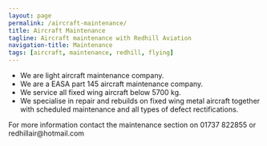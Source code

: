 ```yaml
---
layout: page
permalink: /aircraft-maintenance/
title: Aircraft Maintenance
tagline: Aircraft maintenance with Redhill Aviation
navigation-title: Maintenance
tags: [aircraft, maintenance, redhill, flying]
---
```


<div>
<ul>
<li>We are light aircraft maintenance company.</li>
<li>We are a EASA part 145 aircraft maintenance company.</li>
<li>We service all fixed wing aircraft below 5700 kg.</li>
<li>We specialise in repair and rebuilds on fixed wing metal aircraft together with scheduled maintenance and all types of defect rectifications.</li>
</ul>
</div>

<div>
<p>For more information contact the maintenance section on 01737 822855 or redhillair@hotmail.com</p>
</div>
